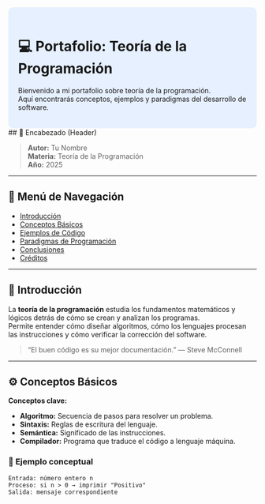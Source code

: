 <div style="background-color:#e6f0ff; padding:20px; border-radius:10px;">

# 💻 Portafolio: Teoría de la Programación

Bienvenido a mi portafolio sobre teoría de la programación.  
Aquí encontrarás conceptos, ejemplos y paradigmas del desarrollo de software.

</div>
## 🧠 Encabezado (Header)

> **Autor:** Tu Nombre  
> **Materia:** Teoría de la Programación  
> **Año:** 2025  

---

## 🧭 Menú de Navegación

- [Introducción](#introducción)
- [Conceptos Básicos](#conceptos-básicos)
- [Ejemplos de Código](#ejemplos-de-código)
- [Paradigmas de Programación](#paradigmas-de-programación)
- [Conclusiones](#conclusiones)
- [Créditos](#créditos)

---

## 📘 Introducción

La **teoría de la programación** estudia los fundamentos matemáticos y lógicos detrás de cómo se crean y analizan los programas.  
Permite entender cómo diseñar algoritmos, cómo los lenguajes procesan las instrucciones y cómo verificar la corrección del software.

> “El buen código es su mejor documentación.” — Steve McConnell

---

## ⚙️ Conceptos Básicos

**Conceptos clave:**

- **Algoritmo:** Secuencia de pasos para resolver un problema.  
- **Sintaxis:** Reglas de escritura del lenguaje.  
- **Semántica:** Significado de las instrucciones.  
- **Compilador:** Programa que traduce el código a lenguaje máquina.  

### 🧩 Ejemplo conceptual

```text
Entrada: número entero n
Proceso: si n > 0 → imprimir "Positivo"
Salida: mensaje correspondiente
